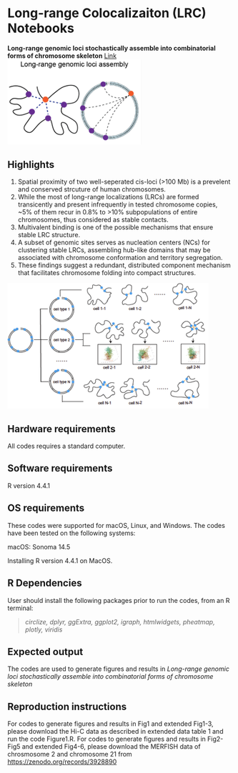 # Long-range Colocalizaiton (LRC) Notebooks
**Long-range genomic loci stochastically assemble into combinatorial forms of chromosome skeleton** 
[Link ](https://doi.org/10.1101/2025.02.10.637328)
<img src="image.png" width="300" alt="">

## Highlights
1. Spatial proximity of two well-seperated cis-loci (>100 Mb) is a prevelent and conserved strcuture of human chromosomes. 
2. While the most of long-range localizations (LRCs) are formed transicently and present infrequently in tested chromosome copies, ~5% of them recur in 0.8% to >10% subpopulations of entire chromosomes, thus considered as stable contacts.  
3. Multivalent binding is one of the possible mechanisms that ensure stable LRC structure.
4. A subset of genomic sites serves as nucleation centers (NCs) for clustering stable LRCs, assembling hub-like domains that may be associated with chromosome conformation and territory segregation.
5. These findings suggest a redundant, distributed component mechanism that facilitates chromosome folding into compact structures.
<img src="image2.png" width="450" alt="">

## Hardware requirements
All codes requires a standard computer.

## Software requirements
R version 4.4.1

## OS requirements
These codes were supported for macOS, Linux, and Windows. The codes have been tested on the following systems:

macOS: Sonoma 14.5

Installing R version 4.4.1 on MacOS.

## R Dependencies
User should install the following packages prior to run the codes, from an R terminal:
> *circlize, dplyr, ggExtra, ggplot2, igraph, htmlwidgets, pheatmap, plotly, viridis*

## Expected output
The codes are used to generate figures and results in 
*Long-range genomic loci stochastically assemble into combinatorial forms of chromosome skeleton*

## Reproduction instructions
For codes to generate figures and results in Fig1 and extended Fig1-3, please download the Hi-C data as described in extended data table 1 and run the code Figure1.R.
For codes to generate figures and results in Fig2-Fig5 and extended Fig4-6, please download the MERFISH data of chrosmosome 2 and chromosome 21 from https://zenodo.org/records/3928890
